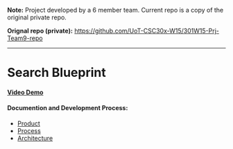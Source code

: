 **Note:** Project developed by a 6 member team. Current repo is a copy of the original private repo. 

**Orignal repo (private):** https://github.com/UoT-CSC30x-W15/301W15-Prj-Team9-repo

---

# Search Blueprint 

#### [Video Demo](https://www.youtube.com/watch?v=W8FgcYwF4ZY&feature=youtu.be)

#### Documention and Development Process:
- [Product](Phase3/Product.md)
- [Process](Phase3/Process.md)
- [Architecture](Phase3/Architecture.md)
